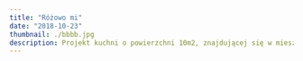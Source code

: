 ```yaml
---
title: "Różowo mi"
date: "2018-10-23"
thumbnail: ./bbbb.jpg
description: Projekt kuchni o powierzchni 10m2, znajdującej się w mieszkaniu w bloku z lat 80. Kształt kuchni z racji ówczesnego budownictwa jest bardzo wąski i długi (2,3m x 4,7m) stąd też w grę wchodziła jedynie zabudowa w kształcie L, która poprzez pionowy podział szafek górnych, skraca optycznie ten "tramwajowy" kształt. Także użycie płytek podłogowych na przeciwległej; krótszej ścianie, wpływa na domknięcie długości pomieszczenia i wpływa na zmianę jego proporcji. Kolorystyka pudrowego róż-u wprowadza element zaskoczenia w dość klasycznej zabudowie meblowej. Całość dopełniają "luźne" akcenty nad stołem czy też ozdobne plakaty, które nadają temu wnętrzu młodego ducha, tak i jak obecna właścicielka mieszkania.
---
```

